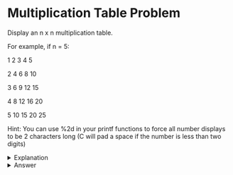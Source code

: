 # Multiplication Table Problem
Display an n x n multiplication table.

For example, if n = 5:

1  2  3  4  5

2  4  6  8 10

3  6  9 12 15

4  8 12 16 20

5 10 15 20 25

Hint: You can use %2d in your printf functions to force all number displays to be 2 characters long (C will pad a space if the number is less than two digits)

<details>
<summary>Explanation</summary>
<br>
</details>


<details>
<summary>Answer</summary>
<br>

``` c
int main(){
	int i, j,n;
	scanf("%d", &n);
	for(i = 1; i<=n;i++){
		for(j = 1; j<=n;j++){
			printf("%2d ", i * j);
		}
		printf("\n");
	}
	return 0;
}
```

</details>
